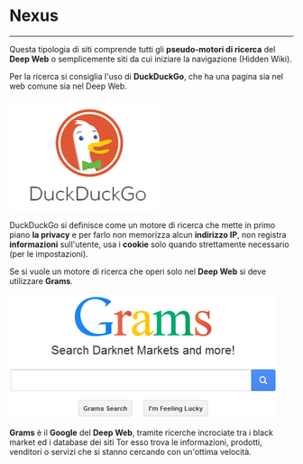# Nexus
---
Questa tipologia di siti comprende tutti gli **pseudo-motori di ricerca** del **Deep Web** o semplicemente siti da cui iniziare la navigazione (Hidden Wiki).<br/>

Per la ricerca si consiglia l'uso di **DuckDuckGo**, che ha una pagina sia nel web comune sia nel Deep Web.

![](duck.PNG)

DuckDuckGo si definisce come un motore di ricerca che mette in primo piano **la privacy** e per farlo non memorizza alcun **indirizzo IP**, non registra **informazioni** sull'utente, usa i **cookie** solo quando strettamente necessario (per le impostazioni).

Se si vuole un motore di ricerca che operi solo nel **Deep Web** si deve utilizzare **Grams**.

![](grams31.png)

**Grams** è il **Google** del **Deep Web**, tramite ricerche incrociate tra i black market ed i database dei siti Tor esso trova le informazioni, prodotti, venditori o servizi che si stanno cercando con un'ottima velocità.